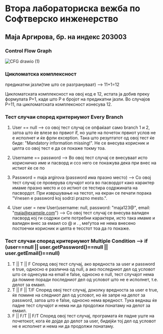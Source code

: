 # Втора лабораториска вежба по Софтверско инженерство

## Маја Аргирова, бр. на индекс 203003

### Control Flow Graph

![CFG drawio (1)](https://github.com/majaarg/SI_2023_lab2_203003/assets/86935512/c7e1da0f-5f90-4f13-9db3-a1509e27917c)

### Цикломатска комплексност

предикатни јазли(тие што се разгрануваат) --> 11+1=12 

Цикломатската комплексност на овој код е 12, истата ја добив преку формулата P+1, каде што P е бројот на предикатни јазли. Во случајoв P=11, па цикломатската комплексност изнесува 12.

### Тест случаи според критериумот Every Branch

1. User == null --> со овој тест случај се опфаќаат само branch 1 и 2, затоа што ќе влезе во првиот if, но уште на почеток првиот услов не е исполнет и ќе фрли exception. Така што резултатот од овој тест ќе биде: "Mandatory information missing!". Не се внесува корисник и целта со овој тест е да се покаже токму тоа.  

2. Username == password --> Во овој тест случај се внесуваат исто корисничко име и пасворд и ссо него се покажува дека при внес на истиот ќе се по 

3. Password = maja argirova (password има празно место) --> Со овој тест случај се проверува случајот кога во пасвордот како карактер имаме празно место и со истиот се тестира содржината на пасвордот. При извршување на тестот, на екран се печати порака "Vnesen e password koj sodrzi prazno mesto.".

4. User user = new User(username: null, password: "maja123@", email: "maja@example.com") --> Со овој тест случај се внесува валиден пасворд кој ги содржи сите потребни карактери, исто така имаме и валиден внес за емаил со @ и . , меѓутоа не нема внесено постоечки корисник и целта е тесстот тоа да го покаже. 

### Тест случаи според критериумот Multiple Condition --> if (user==null || user.getPassword()==null || user.getEmail()==null)
  1. T || T || F
  Според овој тест случај, ако вредноста за user и password е true, односно е различна од null, а ако последниот дел од условот што се однесува на email е false, односно е null, тест случајот нема да помине поради последниот дел од условот што не е исполнет, т.е. делот за емаил.
  2. T || F || T/F
  Според овој тест случај, доколку вредноста за user е true, ќе помине на следниот дел од условот, но ќе запре на делот за password, затоа што е false, односно нема вредност. Тука веднаш ќе падне тест случајот и нема ни да продолжи понатаму на делот за емаил.
  3. F || F/T || F/T
  Според овој тест случај, програмата ќе падне уште на почетокот, кога ќе дојде до делот за user, бидејќи тој дел од условот не е исполнет и нема ни да продолжи понатаму.
